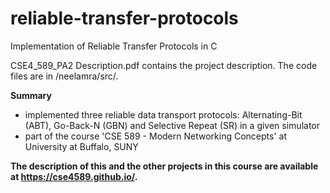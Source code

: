 # reliable-transfer-protocols
 Implementation of Reliable Transfer Protocols in C

CSE4_589_PA2 Description.pdf contains the project description. The code files are in /neelamra/src/.

**Summary**
- implemented three reliable data transport protocols: Alternating-Bit (ABT), Go-Back-N (GBN) and Selective Repeat (SR) in a given simulator
- part of the course 'CSE 589 - Modern Networking Concepts' at University at Buffalo, SUNY

**The description of this and the other projects in this course are available at https://cse4589.github.io/.**